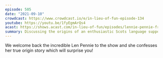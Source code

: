 ```yaml
---
episode: 505
date: "2021-09-10"
crowdcast: https://www.crowdcast.io/e/in-lieu-of-fun-episode-134
youtube: https://youtu.be/1fyEgmArQs4
acast: https://shows.acast.com/in-lieu-of-fun/episodes/lennie-pennie-from-kansas
summary: Discussing the origins of an enthusiastic Scots language supporter
---
```

We welcome back the incredible Len Pennie to the show and she confesses her true origin story which will surprise you!
